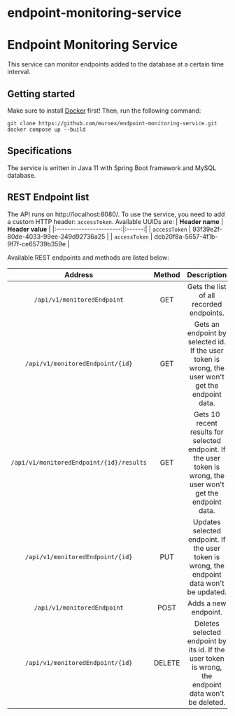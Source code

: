 # endpoint-monitoring-service
# Endpoint Monitoring Service

This service can monitor endpoints added to the database at a certain time interval. 

## Getting started
Make sure to install [Docker](https://www.docker.com/) first! Then, run the following command:
```
git clone https://github.com/muroex/endpoint-monitoring-service.git
docker compose up --build
```

## Specifications
The service is written in Java 11 with Spring Boot framework and MySQL database.
## REST Endpoint list
The API runs on http://localhost:8080/. To use the service, you need to add a custom HTTP header: `accessToken`. Available UUIDs are:
|      <b>Header name</b>     | <b>Header value</b> |
|:-----------------------:|:------:|
|        `accessToken`       |  93f39e2f-80de-4033-99ee-249d92736a25  |
|     `accessToken`     |   dcb20f8a-5657-4f1b-9f7f-ce65739b359e  |

Available REST endpoints and methods are listed below:

|      <b>Address</b>     | <b>Method</b> |                                     <b>Description</b>                                                   |
|:-----------------------:|:------:|:---------------------------------------------------------------------------------------------------------------:|
|        `/api/v1/monitoredEndpoint`       |   GET  |                                     Gets the list of all recorded endpoints.                                    |
|     `/api/v1/monitoredEndpoint/{id}`     |   GET  |        Gets an endpoint by selected id. If the user token is wrong, the user won't get the endpoint data.       |
| `/api/v1/monitoredEndpoint/{id}/results` |   GET  | Gets 10 recent results for selected endpoint. If the user token is wrong, the user won't get the endpoint data. |
|     `/api/v1/monitoredEndpoint/{id}`     |   PUT  |            Updates selected endpoint. If the user token is wrong, the endpoint data won't be updated.           |
|        `/api/v1/monitoredEndpoint`       |  POST  |                                               Adds a new endpoint.                                              |
|     `/api/v1/monitoredEndpoint/{id}`     | DELETE |       Deletes selected endpoint by its id. If the user token is wrong, the endpoint data won't be deleted.      |

